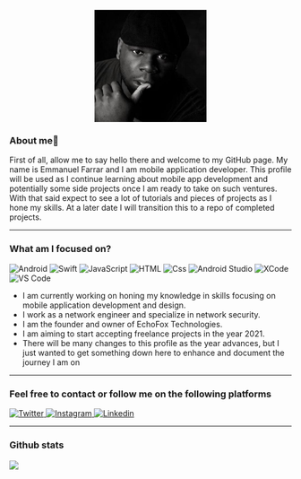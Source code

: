 <p>
<center><img src="/6923873.jpg" alt="My Picture" width="200px" height="200px" style="vertical-align:top" /></center>
<!--<center><img src="/logo.png" alt="banner" width="300" height="1500px"" style="vertical-align:top" /></center> -->
</p>

### About me👋

First of all, allow me to say hello there and welcome to my GitHub page. My name is Emmanuel Farrar and I am mobile application developer. This profile will be used as I continue learning about mobile app development and potentially some side projects once I am ready to take on such ventures. With that said expect to see a lot of tutorials and pieces of projects as I hone my skills. At a later date I will transition this to a repo of completed projects.

---

### What am I focused on?

<p>
<img alt="Android" src="https://img.shields.io/badge/Android-3DDC84?logo=android&logoColor=black&style=for-the-badge&" />
<img alt="Swift" src="https://img.shields.io/badge/Swift-FA7343?logo=swift&logoColor=black&style=for-the-badge&" />
<img alt="JavaScript" src="https://img.shields.io/badge/JavaScript-F7DF1E?logo=javascript&logoColor=white&style=for-the-badge" />
<img alt="HTML" src="https://img.shields.io/badge/HTML-E34F26?logo=html5&logoColor=white&style=for-the-badge" />
<img alt="Css" src="https://img.shields.io/badge/CSS-1572B6?logo=css3&logoColor=white&style=for-the-badge" />
<img alt="Android Studio" src="https://img.shields.io/badge/Android Studio-3DDC84?logo=Android-Studio&logoColor=black&style=for-the-badge&" />
<img alt="XCode" src="https://img.shields.io/badge/Xcode-1575F9?logo=xcode&logoColor=black&style=for-the-badge&" />
<img alt="VS Code" src="https://img.shields.io/badge/Visual Studio Code-007ACC?logo=visual-studio-code&logoColor=black&style=for-the-badge&" />  
</p>

- I am currently working on honing my knowledge in skills focusing on mobile application development and design.
- I work as a network engineer and specialize in network security.
- I am the founder and owner of EchoFox Technologies.
- I am aiming to start accepting freelance projects in the year 2021.
- There will be many changes to this profile as the year advances, but I just wanted to get something down here to enhance and document the journey I am on

---

### Feel free to contact or follow me on the following platforms
<p>
  <a href="https://twitter.com/rowenarrow">
    <img alt="Twitter" src="https://img.shields.io/badge/Twitter-1DA1F2?logo=twitter&logoColor=white&style=for-the-badge" />
  </a>
  <a href="https://www.instagram.com/rowenarrow/">
    <img alt="Instagram" src="https://img.shields.io/badge/Instagram-E4405F?logo=instagram&logoColor=white&style=for-the-badge" />
  </a>
  <a href="https://www.linkedin.com/in/emmanuel-farrar/">
    <img alt="Linkedin" src="https://img.shields.io/badge/linkedin-0077B5?logo=linkedin&logoColor=white&style=for-the-badge" />
  </a>
</p>

---

### Github stats

<img align="center" src="https://github-readme-stats.vercel.app/api?username=emmanuelfarrar&show_icons=true&theme=tokyonight" />


<!-- URLS used to make this
https://dev.to/alekswritescode/easiest-way-to-set-up-your-github-profile-page-3gn8
https://shields.io/
https://simpleicons.org/
https://github.com/anuraghazra/github-readme-stats
https://github.com/abhisheknaiidu/awesome-github-profile-readme
-->
<!--
**emmanuelfarrar/emmanuelfarrar** is a ✨ _special_ ✨ repository because its `README.md` (this file) appears on your GitHub profile.

Here are some ideas to get you started:

- 🔭 I’m currently working on ...
- 🌱 I’m currently learning ...
- 👯 I’m looking to collaborate on ...
- 🤔 I’m looking for help with ...
- 💬 Ask me about ...
- 📫 How to reach me: ...
- 😄 Pronouns: ...
- ⚡ Fun fact: ...
-->
